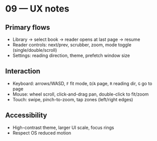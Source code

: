 # 09 — UX notes

## Primary flows
- Library → select book → reader opens at last page → resume
- Reader controls: next/prev, scrubber, zoom, mode toggle (single/double/scroll)
- Settings: reading direction, theme, prefetch window size

## Interaction
- Keyboard: arrows/WASD, `F` fit mode, `D`/`A` page, `R` reading dir, `G` go to page
- Mouse: wheel scroll, click-and-drag pan, double-click to fit/zoom
- Touch: swipe, pinch-to-zoom, tap zones (left/right edges)

## Accessibility
- High-contrast theme, larger UI scale, focus rings
- Respect OS reduced motion
